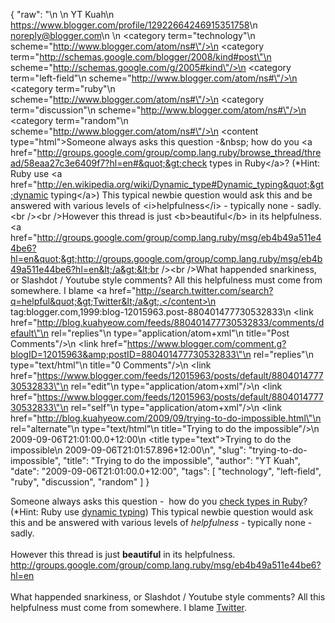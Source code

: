 {
  "raw": "<entry>\n  <author>\n    <name>YT Kuah</name>\n    <uri>https://www.blogger.com/profile/12922664246915351758</uri>\n    <email>noreply@blogger.com</email>\n  </author>\n  <category term=\"technology\"\n    scheme=\"http://www.blogger.com/atom/ns#\"/>\n  <category term=\"http://schemas.google.com/blogger/2008/kind#post\"\n    scheme=\"http://schemas.google.com/g/2005#kind\"/>\n  <category term=\"left-field\"\n    scheme=\"http://www.blogger.com/atom/ns#\"/>\n  <category term=\"ruby\"\n    scheme=\"http://www.blogger.com/atom/ns#\"/>\n  <category term=\"discussion\"\n    scheme=\"http://www.blogger.com/atom/ns#\"/>\n  <category term=\"random\"\n    scheme=\"http://www.blogger.com/atom/ns#\"/>\n  <content type=\"html\">Someone always asks this question -&amp;nbsp; how do you &lt;a href=&quot;http://groups.google.com/group/comp.lang.ruby/browse_thread/thread/58eaa27c3e6409f7?hl=en#&quot;&gt;check types in Ruby&lt;/a&gt;? (*Hint: Ruby use &lt;a href=&quot;http://en.wikipedia.org/wiki/Dynamic_type#Dynamic_typing&quot;&gt;dynamic typing&lt;/a&gt;) This typical newbie question would ask this and be answered with various levels of &lt;i&gt;helpfulness&lt;/i&gt; - typically none - sadly. &lt;br /&gt;&lt;br /&gt;However this thread is just &lt;b&gt;beautiful&lt;/b&gt; in its helpfulness. &lt;a href=&quot;http://groups.google.com/group/comp.lang.ruby/msg/eb4b49a511e44be6?hl=en&quot;&gt;http://groups.google.com/group/comp.lang.ruby/msg/eb4b49a511e44be6?hl=en&lt;/a&gt;&lt;br /&gt;&lt;br /&gt;What happended snarkiness, or Slashdot / Youtube style comments? All this helpfulness must come from somewhere. I blame &lt;a href=&quot;http://search.twitter.com/search?q=helpful&quot;&gt;Twitter&lt;/a&gt;.</content>\n  <id>tag:blogger.com,1999:blog-12015963.post-880401477730532833</id>\n  <link href=\"http://blog.kuahyeow.com/feeds/880401477730532833/comments/default\"\n    rel=\"replies\"\n    type=\"application/atom+xml\"\n    title=\"Post Comments\"/>\n  <link href=\"https://www.blogger.com/comment.g?blogID=12015963&amp;postID=880401477730532833\"\n    rel=\"replies\"\n    type=\"text/html\"\n    title=\"0 Comments\"/>\n  <link href=\"https://www.blogger.com/feeds/12015963/posts/default/880401477730532833\"\n    rel=\"edit\"\n    type=\"application/atom+xml\"/>\n  <link href=\"https://www.blogger.com/feeds/12015963/posts/default/880401477730532833\"\n    rel=\"self\"\n    type=\"application/atom+xml\"/>\n  <link href=\"http://blog.kuahyeow.com/2009/09/trying-to-do-impossible.html\"\n    rel=\"alternate\"\n    type=\"text/html\"\n    title=\"Trying to do the impossible\"/>\n  <published>2009-09-06T21:01:00.0+12:00</published>\n  <title type=\"text\">Trying to do the impossible</title>\n  <updated>2009-09-06T21:01:57.896+12:00</updated>\n</entry>",
  "slug": "trying-to-do-impossible",
  "title": "Trying to do the impossible",
  "author": "YT Kuah",
  "date": "2009-09-06T21:01:00.0+12:00",
  "tags": [
    "technology",
    "left-field",
    "ruby",
    "discussion",
    "random"
  ]
}

Someone always asks this question -&nbsp; how do you <a href="http://groups.google.com/group/comp.lang.ruby/browse_thread/thread/58eaa27c3e6409f7?hl=en#">check types in Ruby</a>? (*Hint: Ruby use <a href="http://en.wikipedia.org/wiki/Dynamic_type#Dynamic_typing">dynamic typing</a>) This typical newbie question would ask this and be answered with various levels of <i>helpfulness</i> - typically none - sadly. <br /><br />However this thread is just <b>beautiful</b> in its helpfulness. <a href="http://groups.google.com/group/comp.lang.ruby/msg/eb4b49a511e44be6?hl=en">http://groups.google.com/group/comp.lang.ruby/msg/eb4b49a511e44be6?hl=en</a><br /><br />What happended snarkiness, or Slashdot / Youtube style comments? All this helpfulness must come from somewhere. I blame <a href="http://search.twitter.com/search?q=helpful">Twitter</a>.